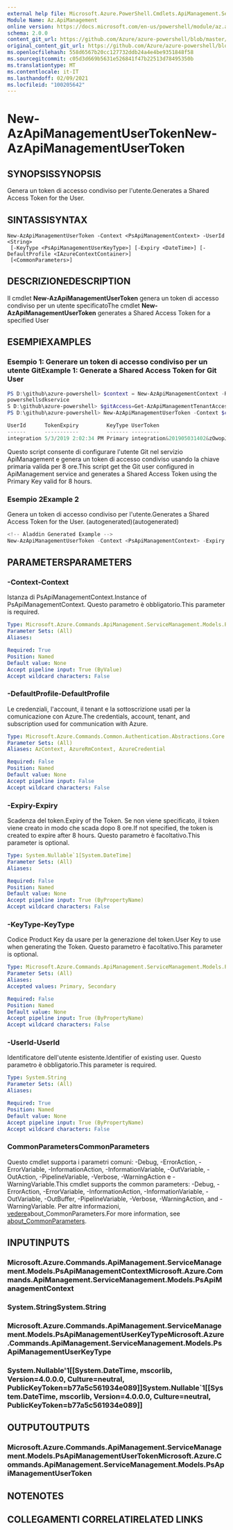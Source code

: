 ```yaml
---
external help file: Microsoft.Azure.PowerShell.Cmdlets.ApiManagement.ServiceManagement.dll-Help.xml
Module Name: Az.ApiManagement
online version: https://docs.microsoft.com/en-us/powershell/module/az.apimanagement/new-azapimanagementusertoken
schema: 2.0.0
content_git_url: https://github.com/Azure/azure-powershell/blob/master/src/ApiManagement/ApiManagement/help/New-AzApiManagementUserToken.md
original_content_git_url: https://github.com/Azure/azure-powershell/blob/master/src/ApiManagement/ApiManagement/help/New-AzApiManagementUserToken.md
ms.openlocfilehash: 558d6567b20cc127732ddb24a4e4be9351848f58
ms.sourcegitcommit: c05d3d669b5631e526841f47b22513d78495350b
ms.translationtype: MT
ms.contentlocale: it-IT
ms.lasthandoff: 02/09/2021
ms.locfileid: "100205642"
---
```

# <span data-ttu-id="d5eec-101">New-AzApiManagementUserToken</span><span class="sxs-lookup"><span data-stu-id="d5eec-101">New-AzApiManagementUserToken</span></span>

## <span data-ttu-id="d5eec-102">SYNOPSIS</span><span class="sxs-lookup"><span data-stu-id="d5eec-102">SYNOPSIS</span></span>
<span data-ttu-id="d5eec-103">Genera un token di accesso condiviso per l'utente.</span><span class="sxs-lookup"><span data-stu-id="d5eec-103">Generates a Shared Access Token for the User.</span></span>

## <span data-ttu-id="d5eec-104">SINTASSI</span><span class="sxs-lookup"><span data-stu-id="d5eec-104">SYNTAX</span></span>

```
New-AzApiManagementUserToken -Context <PsApiManagementContext> -UserId <String>
 [-KeyType <PsApiManagementUserKeyType>] [-Expiry <DateTime>] [-DefaultProfile <IAzureContextContainer>]
 [<CommonParameters>]
```

## <span data-ttu-id="d5eec-105">DESCRIZIONE</span><span class="sxs-lookup"><span data-stu-id="d5eec-105">DESCRIPTION</span></span>
<span data-ttu-id="d5eec-106">Il cmdlet **New-AzApiManagementUserToken** genera un token di accesso condiviso per un utente specificato</span><span class="sxs-lookup"><span data-stu-id="d5eec-106">The cmdlet **New-AzApiManagementUserToken** generates a Shared Access Token for a specified User</span></span>

## <span data-ttu-id="d5eec-107">ESEMPI</span><span class="sxs-lookup"><span data-stu-id="d5eec-107">EXAMPLES</span></span>

### <span data-ttu-id="d5eec-108">Esempio 1: Generare un token di accesso condiviso per un utente Git</span><span class="sxs-lookup"><span data-stu-id="d5eec-108">Example 1: Generate a Shared Access Token for Git User</span></span>
```powershell
PS D:\github\azure-powershell> $context = New-AzApiManagementContext -ResourceGroupName powershelltest -ServiceName
powershellsdkservice
S D:\github\azure-powershell> $gitAccess=Get-AzApiManagementTenantAccess -Context $context
PS D:\github\azure-powershell> New-AzApiManagementUserToken -Context $context -UserId $gitAccess.Id

UserId      TokenExpiry         KeyType UserToken
------      -----------         ------- ---------
integration 5/3/2019 2:02:34 PM Primary integration&201905031402&zOwopJChWAA6oaqGHMyf7Ol9wUCPcrtdmBmff8c2lcmZk9Y...
```

<span data-ttu-id="d5eec-109">Questo script consente di configurare l'utente Git nel servizio ApiManagement e genera un token di accesso condiviso usando la chiave primaria valida per 8 ore.</span><span class="sxs-lookup"><span data-stu-id="d5eec-109">This script get the Git user configured in ApiManagement service and generates a Shared Access Token using the Primary Key valid for 8 hours.</span></span>

### <span data-ttu-id="d5eec-110">Esempio 2</span><span class="sxs-lookup"><span data-stu-id="d5eec-110">Example 2</span></span>

<span data-ttu-id="d5eec-111">Genera un token di accesso condiviso per l'utente.</span><span class="sxs-lookup"><span data-stu-id="d5eec-111">Generates a Shared Access Token for the User.</span></span> <span data-ttu-id="d5eec-112">(autogenerated)</span><span class="sxs-lookup"><span data-stu-id="d5eec-112">(autogenerated)</span></span>

```powershell
<!-- Aladdin Generated Example --> 
New-AzApiManagementUserToken -Context <PsApiManagementContext> -Expiry <DateTime> -UserId <String>
```

## <span data-ttu-id="d5eec-113">PARAMETERS</span><span class="sxs-lookup"><span data-stu-id="d5eec-113">PARAMETERS</span></span>

### <span data-ttu-id="d5eec-114">-Context</span><span class="sxs-lookup"><span data-stu-id="d5eec-114">-Context</span></span>
<span data-ttu-id="d5eec-115">Istanza di PsApiManagementContext.</span><span class="sxs-lookup"><span data-stu-id="d5eec-115">Instance of PsApiManagementContext.</span></span>
<span data-ttu-id="d5eec-116">Questo parametro è obbligatorio.</span><span class="sxs-lookup"><span data-stu-id="d5eec-116">This parameter is required.</span></span>

```yaml
Type: Microsoft.Azure.Commands.ApiManagement.ServiceManagement.Models.PsApiManagementContext
Parameter Sets: (All)
Aliases:

Required: True
Position: Named
Default value: None
Accept pipeline input: True (ByValue)
Accept wildcard characters: False
```

### <span data-ttu-id="d5eec-117">-DefaultProfile</span><span class="sxs-lookup"><span data-stu-id="d5eec-117">-DefaultProfile</span></span>
<span data-ttu-id="d5eec-118">Le credenziali, l'account, il tenant e la sottoscrizione usati per la comunicazione con Azure.</span><span class="sxs-lookup"><span data-stu-id="d5eec-118">The credentials, account, tenant, and subscription used for communication with Azure.</span></span>

```yaml
Type: Microsoft.Azure.Commands.Common.Authentication.Abstractions.Core.IAzureContextContainer
Parameter Sets: (All)
Aliases: AzContext, AzureRmContext, AzureCredential

Required: False
Position: Named
Default value: None
Accept pipeline input: False
Accept wildcard characters: False
```

### <span data-ttu-id="d5eec-119">-Expiry</span><span class="sxs-lookup"><span data-stu-id="d5eec-119">-Expiry</span></span>
<span data-ttu-id="d5eec-120">Scadenza del token.</span><span class="sxs-lookup"><span data-stu-id="d5eec-120">Expiry of the Token.</span></span>
<span data-ttu-id="d5eec-121">Se non viene specificato, il token viene creato in modo che scada dopo 8 ore.</span><span class="sxs-lookup"><span data-stu-id="d5eec-121">If not specified, the token is created to expire after 8 hours.</span></span>
<span data-ttu-id="d5eec-122">Questo parametro è facoltativo.</span><span class="sxs-lookup"><span data-stu-id="d5eec-122">This parameter is optional.</span></span>

```yaml
Type: System.Nullable`1[System.DateTime]
Parameter Sets: (All)
Aliases:

Required: False
Position: Named
Default value: None
Accept pipeline input: True (ByPropertyName)
Accept wildcard characters: False
```

### <span data-ttu-id="d5eec-123">-KeyType</span><span class="sxs-lookup"><span data-stu-id="d5eec-123">-KeyType</span></span>
<span data-ttu-id="d5eec-124">Codice Product Key da usare per la generazione del token.</span><span class="sxs-lookup"><span data-stu-id="d5eec-124">User Key to use when generating the Token.</span></span>
<span data-ttu-id="d5eec-125">Questo parametro è facoltativo.</span><span class="sxs-lookup"><span data-stu-id="d5eec-125">This parameter is optional.</span></span>

```yaml
Type: Microsoft.Azure.Commands.ApiManagement.ServiceManagement.Models.PsApiManagementUserKeyType
Parameter Sets: (All)
Aliases:
Accepted values: Primary, Secondary

Required: False
Position: Named
Default value: None
Accept pipeline input: True (ByPropertyName)
Accept wildcard characters: False
```

### <span data-ttu-id="d5eec-126">-UserId</span><span class="sxs-lookup"><span data-stu-id="d5eec-126">-UserId</span></span>
<span data-ttu-id="d5eec-127">Identificatore dell'utente esistente.</span><span class="sxs-lookup"><span data-stu-id="d5eec-127">Identifier of existing user.</span></span>
<span data-ttu-id="d5eec-128">Questo parametro è obbligatorio.</span><span class="sxs-lookup"><span data-stu-id="d5eec-128">This parameter is required.</span></span>

```yaml
Type: System.String
Parameter Sets: (All)
Aliases:

Required: True
Position: Named
Default value: None
Accept pipeline input: True (ByPropertyName)
Accept wildcard characters: False
```

### <span data-ttu-id="d5eec-129">CommonParameters</span><span class="sxs-lookup"><span data-stu-id="d5eec-129">CommonParameters</span></span>
<span data-ttu-id="d5eec-130">Questo cmdlet supporta i parametri comuni: -Debug, -ErrorAction, -ErrorVariable, -InformationAction, -InformationVariable, -OutVariable, -OutAction, -PipelineVariable, -Verbose, -WarningAction e -WarningVariable.</span><span class="sxs-lookup"><span data-stu-id="d5eec-130">This cmdlet supports the common parameters: -Debug, -ErrorAction, -ErrorVariable, -InformationAction, -InformationVariable, -OutVariable, -OutBuffer, -PipelineVariable, -Verbose, -WarningAction, and -WarningVariable.</span></span> <span data-ttu-id="d5eec-131">Per altre informazioni, [vedere](http://go.microsoft.com/fwlink/?LinkID=113216)about_CommonParameters.</span><span class="sxs-lookup"><span data-stu-id="d5eec-131">For more information, see [about_CommonParameters](http://go.microsoft.com/fwlink/?LinkID=113216).</span></span>

## <span data-ttu-id="d5eec-132">INPUT</span><span class="sxs-lookup"><span data-stu-id="d5eec-132">INPUTS</span></span>

### <span data-ttu-id="d5eec-133">Microsoft.Azure.Commands.ApiManagement.ServiceManagement.Models.PsApiManagementContext</span><span class="sxs-lookup"><span data-stu-id="d5eec-133">Microsoft.Azure.Commands.ApiManagement.ServiceManagement.Models.PsApiManagementContext</span></span>

### <span data-ttu-id="d5eec-134">System.String</span><span class="sxs-lookup"><span data-stu-id="d5eec-134">System.String</span></span>

### <span data-ttu-id="d5eec-135">Microsoft.Azure.Commands.ApiManagement.ServiceManagement.Models.PsApiManagementUserKeyType</span><span class="sxs-lookup"><span data-stu-id="d5eec-135">Microsoft.Azure.Commands.ApiManagement.ServiceManagement.Models.PsApiManagementUserKeyType</span></span>

### <span data-ttu-id="d5eec-136">System.Nullable'1[[System.DateTime, mscorlib, Version=4.0.0.0, Culture=neutral, PublicKeyToken=b77a5c561934e089]]</span><span class="sxs-lookup"><span data-stu-id="d5eec-136">System.Nullable\`1[[System.DateTime, mscorlib, Version=4.0.0.0, Culture=neutral, PublicKeyToken=b77a5c561934e089]]</span></span>

## <span data-ttu-id="d5eec-137">OUTPUT</span><span class="sxs-lookup"><span data-stu-id="d5eec-137">OUTPUTS</span></span>

### <span data-ttu-id="d5eec-138">Microsoft.Azure.Commands.ApiManagement.ServiceManagement.Models.PsApiManagementUserToken</span><span class="sxs-lookup"><span data-stu-id="d5eec-138">Microsoft.Azure.Commands.ApiManagement.ServiceManagement.Models.PsApiManagementUserToken</span></span>

## <span data-ttu-id="d5eec-139">NOTE</span><span class="sxs-lookup"><span data-stu-id="d5eec-139">NOTES</span></span>

## <span data-ttu-id="d5eec-140">COLLEGAMENTI CORRELATI</span><span class="sxs-lookup"><span data-stu-id="d5eec-140">RELATED LINKS</span></span>
